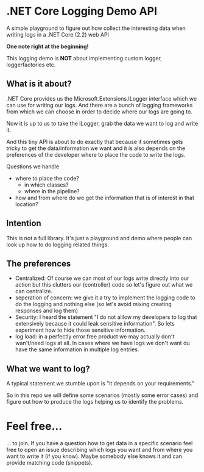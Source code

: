 # .NET Core Logging Demo API

A simple playground to figure out how collect the interesting data when writing logs in a .NET Core (2.2) web API

**One note right at the beginning!**

This logging demo is **NOT** about implementing custom logger, loggerfactories etc.

## What is it about?

.NET Core provides us the Microsoft.Extensions.ILogger interface which we can use for writing our logs. And there are a bunch of logging frameworks from which we can choose in order to decide where our logs are going to.

Now it is up to us to take the ILogger, grab the data we want to log and write it.

And this tiny API is about to do exactly that because it sometimes gets tricky to get the data/information we want and it is also depends on the preferences of the developer where to place the code to write the logs.

Questions we handle
 * where to place the code?
   * in which classes?
   * where in the pipeline?
  * how and from where do we get the information that is of interest in that location?
  
## Intention

This is not a full library. It's just a playground and demo where people can look up how to do logging related things.

## The preferences

 * Centralized: Of course we can most of our logs write directly into our action but this clutters our (controller) code so let's figure out what we can centralize.
 * seperation of concern: we give it a try to implement the logging code to do the logging and nothing else (so let's avoid mixing creating responses and log them)
 * Security: I heard the statement "I do not alllow my developers to log that extensively because it could leak sensitive information". So lets experiment how to hide those sensitive information.
  * log load: in a perfectly error free product we may actually don't wan't/need logs at all. In cases where we have logs we don't want du have the same information in multiple log entries.

## What we want to log?

A typical statement we stumble upon is "it depends on your requirements."

So in this repo we will define some scenarios (mostly some error cases) and figure out how to produce the logs helping us to identify the problems.

# Feel free...

... to join. If you have a question how to get data in a specific scenario feel free to open an issue describing which logs you want and from where you want to write it (if you know). Maybe somebody else knows it and can provide matching code (snippets).